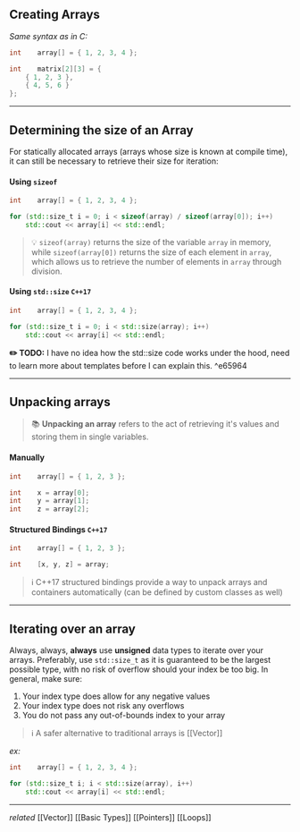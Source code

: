 ## Creating Arrays

*Same syntax as in C:*
```cpp
int    array[] = { 1, 2, 3, 4 };

int    matrix[2][3] = {
	{ 1, 2, 3 },
	{ 4, 5, 6 }
};
```

---
## Determining the size of an Array

For statically allocated arrays (arrays whose size is known at compile time), it can still be necessary to retrieve their size for iteration:

#### Using `sizeof`

```cpp
int    array[] = { 1, 2, 3, 4 };

for (std::size_t i = 0; i < sizeof(array) / sizeof(array[0]); i++)
	std::cout << array[i] << std::endl;
```

> 💡 `sizeof(array)` returns the size of the variable `array` in memory, while `sizeof(array[0])` returns the size of each element in `array`, which allows us to retrieve the number of elements in `array` through division.

#### Using `std::size` `C++17`

```cpp
int    array[] = { 1, 2, 3, 4 };

for (std::size_t i = 0; i < std::size(array); i++)
	std::cout << array[i] << std::endl;
```

**✏️ TODO:** I have no idea how the std::size code works under the hood, need to learn more about templates before I can explain this. ^e65964

---
## Unpacking arrays

> 📚 **Unpacking an array** refers to the act of retrieving it's values and storing them in single variables.

#### Manually

```cpp
int    array[] = { 1, 2, 3 };

int    x = array[0];
int    y = array[1];
int    z = array[2];
```

#### Structured Bindings `C++17`

```cpp
int    array[] = { 1, 2, 3 };

int    [x, y, z] = array;
```

> ℹ️ C++17 structured bindings provide a way to unpack arrays and containers automatically (can be defined by custom classes as well)

---
## Iterating over an array

Always, always, **always** use **unsigned** data types to iterate over your arrays. Preferably, use `std::size_t` as it is guaranteed to be the largest possible type, with no risk of overflow should your index be too big. In general, make sure:

1. Your index type does allow for any negative values
2. Your index type does not risk any overflows
3. You do not pass any out-of-bounds index to your array

> ℹ️ A safer alternative to traditional arrays is [[Vector]]

*ex:*
```cpp
int    array[] = { 1, 2, 3, 4 };

for (std::size_t i; i < std::size(array), i++)
	std::cout << array[i] << std::endl;
```

---
*related* [[Vector]] [[Basic Types]] [[Pointers]] [[Loops]]